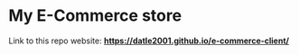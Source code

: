 # My E-Commerce store

Link to this repo website: **https://datle2001.github.io/e-commerce-client/**
